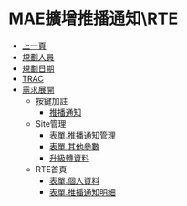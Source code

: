 # MAE擴增推播通知\RTE
* [上一頁](../../README.md)
* [規劃人員](README.md#user)
* [規劃日期](README.md#updatedate)
* [TRAC](README.md#trac)
* [需求展開](README.md#requirement)
    * 按鍵加註
        * [推播通知](./buttonannotation/README.md)
    * Site管理
        * [表單.推播通知管理](pushmessagemanage.md)
        * [表單.其他參數](otherparameter.md)
        * [升級轉資料](upgrade.md)
    * RTE首頁
        * [表單.個人資料](pushmessagelog.md)
        * [表單.推播通知明細](pushmessagedetail.md)